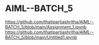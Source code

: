 # AIML--BATCH_5
https://github.com/thatipartiashritha/AIML--BATCH_5/blob/main/Assignment_1.ipynb <br/>
https://github.com/thatipartiashritha/AIML--BATCH_5/blob/main/Untitled1.ipynb <br/>
